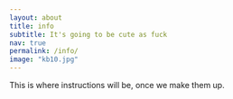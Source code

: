 ```yaml
---
layout: about
title: info
subtitle: It's going to be cute as fuck
nav: true
permalink: /info/
image: "kb10.jpg"
---
```


This is where instructions will be, once we make them up.
